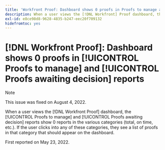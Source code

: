 ```yaml
---
title: 'Workfront Proof: Dashboard shows 0 proofs in Proofs to manage and Proofs awaiting decision reports'
description: When a user views the [!DNL Workfront] Proof dashboard, the [!UICONTROL Proofs to manage] and [!UICONTROL Proofs awaiting decision reports] show 0 reports in the various categories (total, on time, etc.).
exl-id: e8ce98d8-9628-4835-b247-eec20f709132
hidefromtoc: yes
---
```

# [!DNL Workfront Proof]: Dashboard shows 0 proofs in [!UICONTROL Proofs to manage] and [!UICONTROL Proofs awaiting decision] reports

>[!NOTE]
>
>This issue was fixed on August 4, 2022.

When a user views the [!DNL Workfront Proof] dashboard, the [!UICONTROL Proofs to manage] and [!UICONTROL Proofs awaiting decision] reports show 0 reports in the various categories (total, on time, etc.). If the user clicks into any of these categories, they see a list of proofs in that category that should appear on the dashboard.

First reported on May 23, 2022.
